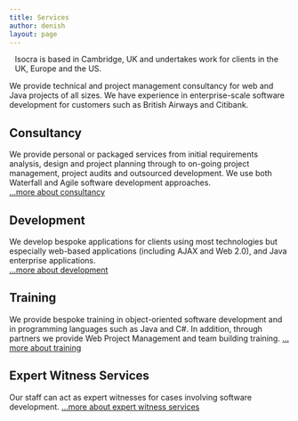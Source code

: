 ```yaml
---
title: Services
author: denish
layout: page
---
```

<!-- Quick Adsense WordPress Plugin: http://quicksense.net/ -->

<div style="float:left;margin:10px 10px 10px 0;">
</div>

Isocra is based in Cambridge, UK and undertakes work for clients in the UK, Europe and the US.

We provide technical and project management consultancy for web and Java projects of all sizes. We have experience in enterprise-scale software development for customers such as British Airways and Citibank.

## Consultancy

We provide personal or packaged services from initial requirements analysis, design and project planning through to on-going project management, project audits and outsourced development. We use both Waterfall and Agile software development approaches.  
[&#8230;more about consultancy][1]

## Development

We develop bespoke applications for clients using most technologies but especially web-based applications (including AJAX and Web 2.0), and Java enterprise applications.  
[&#8230;more about development][2]

## Training

We provide bespoke training in object-oriented software development and in programming languages such as Java and C#. In addition, through partners we provide Web Project Management and team building training. [&#8230;more about training][3]

## Expert Witness Services

Our staff can act as expert witnesses for cases involving software development. [&#8230;more about expert witness services][4]

<div style="font-size:0px;height:0px;line-height:0px;margin:0;padding:0;clear:both">
</div>

 [1]: consultancy/
 [2]: development/
 [3]: training/
 [4]: expertwitness/
